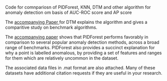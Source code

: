 
Code for comnpariosn of PIDForest, KNN, DTM and other algorithm for anomaly detection om basis of AUC-ROC score and AP score

The [accompanying Paper ](https://papers.nips.cc/paper/9274-statistical-analysis-of-nearest-neighbor-methods-for-anomaly-detection.pdf) for DTM explains the algorithm and gives a comparitive study on benchmark algorithms.

The [accompanying paper](https://arxiv.org/abs/1912.03582) shows that PIDForest performs favorably in comparison to several popular anomaly detection methods, across a broad range of benchmarks. PIDForest also provides a succinct explanation for why a point is labelled anomalous, by providing a set of features and ranges for them which are relatively uncommon in the dataset.

The associated data files in .mat format are also attached. Many of these datasets have additional citation requests if they are useful in your research.


